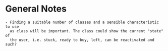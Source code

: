 # General Notes

    - Finding a suitable number of classes and a sensible characteristic to use
      as class will be important. The class could show the current "state" of
      the user, i.e. stuck, ready to buy, left, can be reactivated and such?